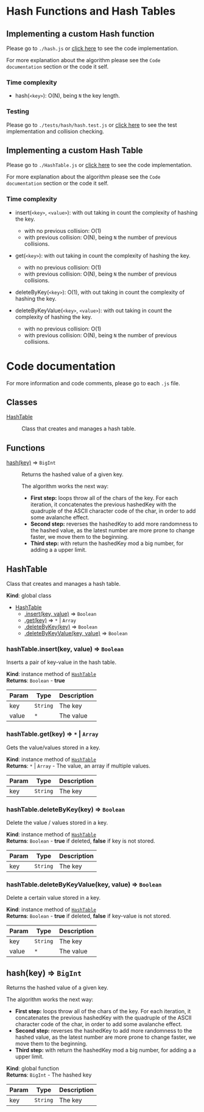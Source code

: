 # Hash Functions and Hash Tables

## Implementing a custom Hash function

Please go to `./hash.js` or [click here](./hash.js) to see the code implementation.

For more explanation about the algorithm please see the `Code documentation` section or the code it self.

### Time complexity

- hash(`<key>`): O(N), being `N` the key length.

### Testing

Please go to `./tests/hash/hash.test.js` or [click here](./tests/hash/hash.test.js) to see the test implementation and collision checking.

## Implementing a custom Hash Table

Please go to `./HashTable.js` or [click here](./HashTable.js) to see the code implementation.

For more explanation about the algorithm please see the `Code documentation` section or the code it self.

### Time complexity

- insert(`<key>`, `<value>`): with out taking in count the complexity of hashing the key.

  - with no previous collision: O(1)
  - with previous collision: O(N), being `N` the number of previous collisions.

- get(`<key>`): with out taking in count the complexity of hashing the key.

  - with no previous collision: O(1)
  - with previous collision: O(N), being `N` the number of previous collisions.

- deleteByKey(`<key>`): O(1), with out taking in count the complexity of hashing the key.

- deleteByKeyValue(`<key>`, `<value>`): with out taking in count the complexity of hashing the key.

  - with no previous collision: O(1)
  - with previous collision: O(N), being `N` the number of previous collisions.

# Code documentation

For more information and code comments, please go to each `.js` file.

## Classes

<dl>
<dt><a href="#HashTable">HashTable</a></dt>
<dd><p>Class that creates and manages a hash table.</p>
</dd>
</dl>

## Functions

<dl>
<dt><a href="#hash">hash(key)</a> ⇒ <code>BigInt</code></dt>
<dd><p>Returns the hashed value of a given key.</p>
<p>The algorithm works the next way:</p>
<ul>
<li><strong>First step:</strong> loops throw all of the chars of the key. For each
iteration, it concatenates the previous hashedKey with the quadruple
of the ASCII character code of the char, in order to add some avalanche
effect.</li>
<li><strong>Second step:</strong> reverses the hashedKey to add more randomness to the hashed
value, as the latest number are more prone to change faster, we move them
to the beginning.</li>
<li><strong>Third step:</strong> with return the hashedKey mod a big number, for adding a
a upper limit.</li>
</ul>
</dd>
</dl>

<a name="HashTable"></a>

## HashTable

Class that creates and manages a hash table.

**Kind**: global class

- [HashTable](#HashTable)
  - [.insert(key, value)](#HashTable+insert) ⇒ <code>Boolean</code>
  - [.get(key)](#HashTable+get) ⇒ <code>\*</code> \| <code>Array</code>
  - [.deleteByKey(key)](#HashTable+deleteByKey) ⇒ <code>Boolean</code>
  - [.deleteByKeyValue(key, value)](#HashTable+deleteByKeyValue) ⇒ <code>Boolean</code>

<a name="HashTable+insert"></a>

### hashTable.insert(key, value) ⇒ <code>Boolean</code>

Inserts a pair of key-value in the hash table.

**Kind**: instance method of [<code>HashTable</code>](#HashTable)  
**Returns**: <code>Boolean</code> - **true**

| Param | Type                | Description |
| ----- | ------------------- | ----------- |
| key   | <code>String</code> | The key     |
| value | <code>\*</code>     | The value   |

<a name="HashTable+get"></a>

### hashTable.get(key) ⇒ <code>\*</code> \| <code>Array</code>

Gets the value/values stored in a key.

**Kind**: instance method of [<code>HashTable</code>](#HashTable)  
**Returns**: <code>\*</code> \| <code>Array</code> - The value, an array if multiple values.

| Param | Type                | Description |
| ----- | ------------------- | ----------- |
| key   | <code>String</code> | The key     |

<a name="HashTable+deleteByKey"></a>

### hashTable.deleteByKey(key) ⇒ <code>Boolean</code>

Delete the value / values stored in a key.

**Kind**: instance method of [<code>HashTable</code>](#HashTable)  
**Returns**: <code>Boolean</code> - **true** if deleted, **false** if key is not stored.

| Param | Type                | Description |
| ----- | ------------------- | ----------- |
| key   | <code>String</code> | The key     |

<a name="HashTable+deleteByKeyValue"></a>

### hashTable.deleteByKeyValue(key, value) ⇒ <code>Boolean</code>

Delete a certain value stored in a key.

**Kind**: instance method of [<code>HashTable</code>](#HashTable)  
**Returns**: <code>Boolean</code> - **true** if deleted, **false** if key-value is not stored.

| Param | Type                | Description |
| ----- | ------------------- | ----------- |
| key   | <code>String</code> | The key     |
| value | <code>\*</code>     | The value   |

<a name="hash"></a>

## hash(key) ⇒ <code>BigInt</code>

Returns the hashed value of a given key.

The algorithm works the next way:

- **First step:** loops throw all of the chars of the key. For each
  iteration, it concatenates the previous hashedKey with the quadruple
  of the ASCII character code of the char, in order to add some avalanche
  effect.
- **Second step:** reverses the hashedKey to add more randomness to the hashed
  value, as the latest number are more prone to change faster, we move them
  to the beginning.
- **Third step:** with return the hashedKey mod a big number, for adding a
  a upper limit.

**Kind**: global function  
**Returns**: <code>BigInt</code> - The hashed key

| Param | Type                | Description |
| ----- | ------------------- | ----------- |
| key   | <code>String</code> | The key     |

